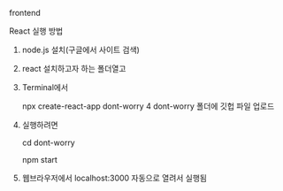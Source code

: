 frontend

React 실행 방법

1. node.js 설치(구글에서 사이트 검색)
2. react 설치하고자 하는 폴더열고
3. Terminal에서
    
    npx create-react-app dont-worry
4 dont-worry 폴더에 깃헙 파일 업로드
5. 실행하려면 

    cd dont-worry

    npm start
5. 웹브라우저에서 localhost:3000 자동으로 열려서 실행됨